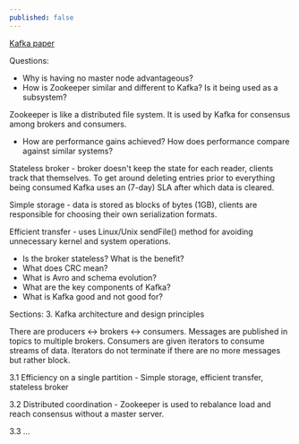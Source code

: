 ```yaml
---
published: false
---
```

[Kafka paper](http://notes.stephenholiday.com/Kafka.pdf)

Questions:
- Why is having no master node advantageous?
- How is Zookeeper similar and different to Kafka? Is it being used as a subsystem?

Zookeeper is like a distributed file system. It is used by Kafka for consensus among brokers and consumers.

- How are performance gains achieved? How does performance compare against similar systems?

Stateless broker - broker doesn't keep the state for each reader, clients track that themselves. To get around deleting entries prior to everything being consumed Kafka uses an (7-day) SLA after which data is cleared.

Simple storage - data is stored as blocks of bytes (1GB), clients are responsible for choosing their own serialization formats.

Efficient transfer - uses Linux/Unix sendFile() method for avoiding unnecessary kernel and system operations.

- Is the broker stateless? What is the benefit?
- What does CRC mean?
- What is Avro and schema evolution?
- What are the key components of Kafka?
- What is Kafka good and not good for?

Sections:
3. Kafka architecture and design principles

There are producers <-> brokers <-> consumers. Messages are published in topics to multiple brokers. Consumers are given iterators to consume streams of data. Iterators do not terminate if there are no more messages but rather block.

3.1 Efficiency on a single partition - Simple storage, efficient transfer, stateless broker

3.2 Distributed coordination - Zookeeper is used to rebalance load and reach consensus without a master server.

3.3 ...
